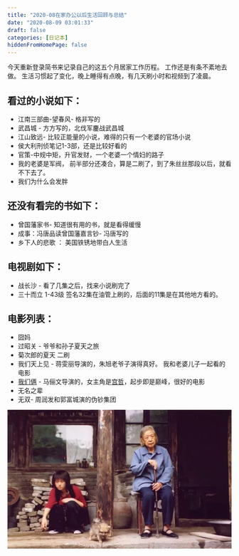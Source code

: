 ```yaml
---
title: "2020-08在家办公以后生活回顾与总结"
date: "2020-08-09 03:01:33"
draft: false
categories: [日记本]
hiddenFromHomePage: false
---
```

今天重新登录简书来记录自己的这五个月居家工作历程。
工作还是有条不紊地去做。 生活习惯起了变化，晚上睡得有点晚，有几天刷小时和视频到了凌晨。

看过的小说如下：
----------------
* 江南三部曲-望春风- 格非写的
* 武昌城 - 方方写的，北伐军鏖战武昌城
* 江山致远- 比较正能量的小说，难得的只有一个老婆的官场小说
* 侯大利刑侦笔记1-3部，还是比较好看的
* 官策-中规中矩，升官发财，一个老婆一个情妇的路子
* 我的老婆是军阀， 前半部分还凑合，算是二刷了，到了朱丝丝那段以后，就看不下去了。
* 我们为什么会发胖

还没有看完的书如下：
----------------
* 曾国藩家书- 知道很有用的书，就是看得缓慢
* 成事：冯唐品读曾国藩嘉言钞- 冯唐写的
* 乡下人的悲歌 ： 美国铁锈地带白人生活


电视剧如下：
--------
* 战长沙 - 看了几集之后，找来小说刷完了
* 三十而立 1-43级 签名32集在油管上刷的，后面的11集是在其他地方看的。

电影列表：
--------
*  囧妈
*  过昭关 - 爷爷和孙子夏天之旅
* 菊次郎的夏天 二刷
* 我们天上见 - 蒋雯丽导演的，朱旭老爷子演得真好。 我和老婆儿子一起看的电影
* [我们俩]([https://movie.douban.com/review/9399704/](https://movie.douban.com/review/9399704/)
) - 马俪文导演的，女主角是[宫哲](https://img9.doubanio.com/view/thing_review/l/public/1551715.webp)，起步即是巅峰，很好的电影
* 无名之辈
* 无双- 周润发和郭富城演的伪钞集团

![image.png](/images/随笔/1647554-2e88cbacd24a2e53.png)

